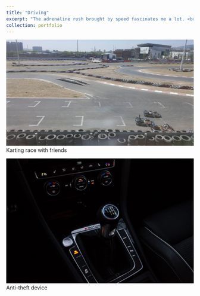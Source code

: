 ```yaml
---
title: "Driving"
excerpt: "The adrenaline rush brought by speed fascinates me a lot. <br/><img src='/images/bmw.jpg'>"
collection: portfolio
---
```


![karting](/images/karting.jpg)
Karting race with friends

![karting](/images/sticker.jpg)
Anti-theft device

